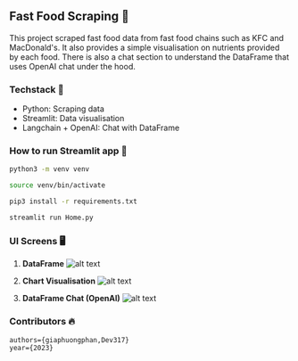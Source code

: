 ## Fast Food Scraping 🍔
This project scraped fast food data from fast food chains such as KFC and MacDonald's. It also provides a simple
visualisation on nutrients provided by each food. There is also a chat section to understand the DataFrame that uses OpenAI chat under the hood.

### Techstack 🔩
- Python: Scraping data
- Streamlit: Data visualisation
- Langchain + OpenAI: Chat with DataFrame

### How to run Streamlit app 📝
```bash
python3 -m venv venv

source venv/bin/activate

pip3 install -r requirements.txt

streamlit run Home.py
```

### UI Screens 🖥️
1. **DataFrame**
![alt text](https://github.com/giaphuongphan/fast-food-data-scrapping/blob/main/Dataframe.png)

2. **Chart Visualisation**
![alt text](https://github.com/giaphuongphan/fast-food-data-scrapping/blob/main/Viz.png)

3. **DataFrame Chat (OpenAI)**
![alt text](https://github.com/giaphuongphan/fast-food-data-scrapping/blob/main/Chat.png)


### Contributors 🔥
```
authors={giaphuongphan,Dev317}
year={2023}
```
